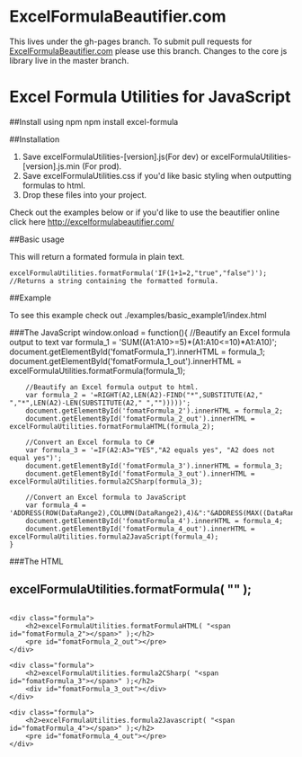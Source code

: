 # ExcelFormulaBeautifier.com

This lives under the gh-pages branch.
To submit pull requests for [ExcelFormulaBeautifier.com](http://ExcelFormulaBeautifier.com) please use this branch.
Changes to the core js library live in the master branch.

# Excel Formula Utilities for JavaScript

##Install using npm
npm install excel-formula

##Installation
  1. Save excelFormulaUtilities-[version].js(For dev) or excelFormulaUtilities-[version].js.min (For prod).
  2. Save excelFormulaUtilities.css if you'd like basic styling when outputting formulas to html.
  3. Drop these files into your project.

Check out the examples below or if you'd like to use the beautifier online click here http://excelformulabeautifier.com/
    
##Basic usage

This will return a formated formula in plain text.  

    excelFormulaUtilities.formatFormula('IF(1+1=2,"true","false")'); //Returns a string containing the formatted formula.

##Example

To see this example check out ./examples/basic_example1/index.html

###The JavaScript
	window.onload = function(){
		//Beautify an Excel formula output to text
        var formula_1 = 'SUM((A1:A10>=5)*(A1:A10<=10)*A1:A10)';
		document.getElementById('fomatFormula_1').innerHTML = formula_1;
		document.getElementById('fomatFormula_1_out').innerHTML = excelFormulaUtilities.formatFormula(formula_1);
		
        //Beautify an Excel formula output to html.
        var formula_2 = '=RIGHT(A2,LEN(A2)-FIND("*",SUBSTITUTE(A2," ","*",LEN(A2)-LEN(SUBSTITUTE(A2," ","")))))';
		document.getElementById('fomatFormula_2').innerHTML = formula_2;
		document.getElementById('fomatFormula_2_out').innerHTML = excelFormulaUtilities.formatFormulaHTML(formula_2);
		
        //Convert an Excel formula to C#
        var formula_3 = '=IF(A2:A3="YES","A2 equals yes", "A2 does not equal yes")';
		document.getElementById('fomatFormula_3').innerHTML = formula_3;
		document.getElementById('fomatFormula_3_out').innerHTML = excelFormulaUtilities.formula2CSharp(formula_3);
		
        //Convert an Excel formula to JavaScript
        var formula_4 = 'ADDRESS(ROW(DataRange2),COLUMN(DataRange2),4)&":"&ADDRESS(MAX((DataRange2<>"")*ROW(DataRange2)),COLUMN(DataRange2)+COLUMNS(DataRange2)-1,4)';
		document.getElementById('fomatFormula_4').innerHTML = formula_4;
		document.getElementById('fomatFormula_4_out').innerHTML = excelFormulaUtilities.formula2JavaScript(formula_4);
	}

###The HTML
	<div class="formula">
		<h2>excelFormulaUtilities.formatFormula( "<span id="fomatFormula_1"></span>" );</h2>
		<pre id="fomatFormula_1_out"></pre>
	</div>
	
	<div class="formula">
		<h2>excelFormulaUtilities.formatFormulaHTML( "<span id="fomatFormula_2"></span>" );</h2>
		<pre id="fomatFormula_2_out"></pre>
	</div>
	
	<div class="formula">
		<h2>excelFormulaUtilities.formula2CSharp( "<span id="fomatFormula_3"></span>" );</h2>
		<div id="fomatFormula_3_out"></div>
	</div>
	
	<div class="formula">
		<h2>excelFormulaUtilities.formula2Javascript( "<span id="fomatFormula_4"></span>" );</h2>
		<pre id="fomatFormula_4_out"></pre>
	</div>
